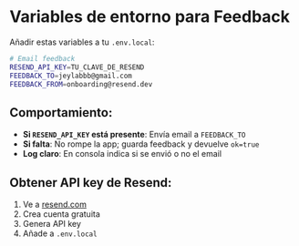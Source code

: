 # Variables de entorno para Feedback

Añadir estas variables a tu `.env.local`:

```bash
# Email feedback
RESEND_API_KEY=TU_CLAVE_DE_RESEND
FEEDBACK_TO=jeylabbb@gmail.com
FEEDBACK_FROM=onboarding@resend.dev
```

## Comportamiento:

- **Si `RESEND_API_KEY` está presente**: Envía email a `FEEDBACK_TO`
- **Si falta**: No rompe la app; guarda feedback y devuelve `ok=true`
- **Log claro**: En consola indica si se envió o no el email

## Obtener API key de Resend:

1. Ve a [resend.com](https://resend.com)
2. Crea cuenta gratuita
3. Genera API key
4. Añade a `.env.local`
